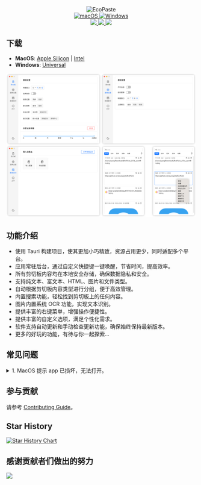 <div align="center">
  <img src="https://socialify.git.ci/ayangweb/EcoPaste/image?description=1&font=Source%20Code%20Pro&forks=1&issues=1&logo=https%3A%2F%2Fgithub.com%2Fayangweb%2FEcoPaste%2Fblob%2Fmaster%2Fpublic%2Flogo.png%3Fraw%3Dtrue&name=1&owner=1&pattern=Floating%20Cogs&pulls=1&stargazers=1&theme=Auto" alt="EcoPaste" />

  <div>
    <a href="https://github.com/ayangweb/EcoPaste/releases/latest">
      <img
        alt="macOS"
        src="https://img.shields.io/badge/-MacOS-black?style=flat-square&logo=apple&logoColor=white"
      />
    </a>
    <a href="https://github.com/ayangweb/EcoPaste/releases/latest">
      <img
        alt="Windows"
        src="https://img.shields.io/badge/-Windows-blue?style=flat-square&logo=windows&logoColor=white"
      />
    </a>
  </div>

  <div>
    <a href="https://github.com/ayangweb/EcoPaste/blob/master/LICENSE">
      <img
        src="https://img.shields.io/github/license/ayangweb/EcoPaste?style=flat-square"
      />
    </a>
    <a href="https://github.com/ayangweb/EcoPaste/releases/latest">
      <img
        src="https://img.shields.io/github/package-json/v/ayangweb/EcoPaste?style=flat-square"
      />
    </a>
    <a href="https://github.com/ayangweb/EcoPaste/releases">
      <img
        src="https://img.shields.io/github/downloads/ayangweb/EcoPaste/total?style=flat-square"
      />  
    </a>
  </div>
</div>

## 下载

- **MacOS**: [Apple Silicon](https://mirror.ghproxy.com/https://github.com/ayangweb/EcoPaste/releases/download/v0.0.1/EcoPaste_0.0.1_aarch64.dmg) | [Intel](https://mirror.ghproxy.com/https://github.com/ayangweb/EcoPaste/releases/download/v0.0.1/EcoPaste_0.0.1_x64.dmg)
- **Windows**: [Universal](https://mirror.ghproxy.com/https://github.com/ayangweb/EcoPaste/releases/download/v0.0.1/EcoPaste_0.0.1_x64_zh-CN.msi)

<picture>
  <source media="(prefers-color-scheme: dark)" srcset="./images/app-dark.png" />
  <source media="(prefers-color-scheme: light)" srcset="./images/app-light.png" />
  <img src="./images/app-light.png" />
</picture>

## 功能介绍

- 使用 Tauri 构建项目，使其更加小巧精致，资源占用更少，同时适配多个平台。
- 应用常驻后台，通过自定义快捷键一键唤醒，节省时间，提高效率。
- 所有剪切板内容均在本地安全存储，确保数据隐私和安全。
- 支持纯文本、富文本、HTML、图片和文件类型。
- 自动根据剪切板内容类型进行分组，便于高效管理。
- 内置搜索功能，轻松找到剪切板上的任何内容。
- 图片内置系统 OCR 功能，实现文本识别。
- 提供丰富的右键菜单，增强操作便捷性。
- 提供丰富的自定义选项，满足个性化需求。
- 软件支持自动更新和手动检查更新功能，确保始终保持最新版本。
- 更多的好玩的功能，有待与你一起探索...

## 常见问题

<details>
<summary>1. MacOS 提示 app 已损坏，无法打开。</summary>

<picture>
  <source media="(prefers-color-scheme: dark)" srcset="./images/injure-dark.png" />
  <source media="(prefers-color-scheme: light)" srcset="./images/injure-light.png" />
  <img src="./images/injure-light.png" />
</picture>

在终端窗口输入以下命令，按回车键后输入系统密码并再次按回车键即可。

```bash
sudo xattr -r -d com.apple.quarantine /Applications/EcoPaste.app
```

</details>

## 参与贡献

请参考 [Contributing Guide](./.github/CONTRIBUTING.md)。

## Star History

<a href="https://star-history.com/#ayangweb/EcoPaste&Date">
 <picture>
   <source media="(prefers-color-scheme: dark)" srcset="https://api.star-history.com/svg?repos=ayangweb/EcoPaste&type=Date&theme=dark" />
   <source media="(prefers-color-scheme: light)" srcset="https://api.star-history.com/svg?repos=ayangweb/EcoPaste&type=Date" />
   <img alt="Star History Chart" src="https://api.star-history.com/svg?repos=ayangweb/EcoPaste&type=Date" />
 </picture>
</a>

## 感谢贡献者们做出的努力

<a href="https://github.com/ayangweb/EcoPaste/graphs/contributors">
  <img src="https://contrib.rocks/image?repo=ayangweb/EcoPaste" />
</a>
